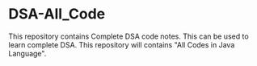 # DSA-All_Code
This repository contains Complete DSA code notes. This can be used to learn complete DSA.
This repository will contains "All Codes in Java Language".
